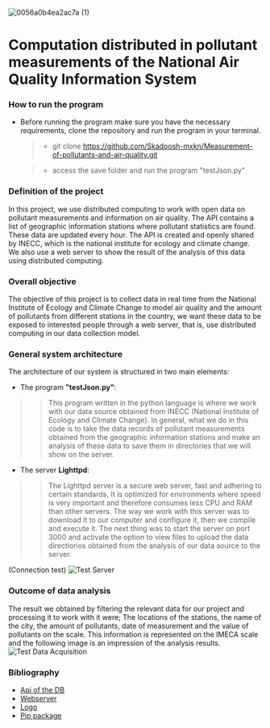 ![0056a0b4ea2ac7a (1)](https://user-images.githubusercontent.com/38228291/76676594-6bd05700-65c5-11ea-8fc0-7490022b1886.jpg)

# Computation distributed in pollutant measurements of the National Air Quality Information System

### How to run the program
- Before running the program make sure you have the necessary requirements, clone the repository and run the program in your terminal.

   >- git clone https://github.com/Skadoosh-mxkn/Measurement-of-pollutants-and-air-quality.git
   
   >- access the save folder and run the program "testJson.py"
   

### Definition of the project

In this project, we use distributed computing to work with open data on pollutant measurements and information on air quality. The API contains a list of geographic information stations where pollutant statistics are found. These data are updated every hour. The API is created and openly shared by INECC, which is the national institute for ecology and climate change. We also use a web server to show the result of the analysis of this data using distributed computing.

### Overall objective

The objective of this project is to collect data in real time from the National Institute of Ecology and Climate Change to model air quality and the amount of pollutants from different stations in the country, we want these data to be exposed to interested people through a web server, that is, use distributed computing in our data collection model.

### General system architecture
The architecture of our system is structured in two main elements:

 - The program **"testJson.py"**:
>> This program written in the python language is where we work with our data source obtained from INECC (National Institute of Ecology and Climate Change). In general, what we do in this code is to take the data records of pollutant measurements obtained from the geographic information stations and make an analysis of these data to save them in directories that we will show on the server.
- The server **Lighttpd**:
>> The Lighttpd server is a secure web server, fast and adhering to certain standards, It is optimized for environments where speed is very important and therefore consumes less CPU and RAM than other servers. The way we work with this server was to download it to our computer and configure it, then we compile and execute it. The next thing was to start the server on port 3000 and activate the option to view files to upload the data directiorios obtained from the analysis of our data source to the server.

(Connection test)
![Test Server](https://user-images.githubusercontent.com/38228291/76675975-6f60df80-65bf-11ea-846b-b1f3e46452c8.png)

### Outcome of data analysis

The result we obtained by filtering the relevant data for our project and processing it to work with it were; The locations of the stations, the name of the city, the amount of pollutants, date of measurement and the value of pollutants on the scale. This information is represented on the IMECA scale and the following image is an impression of the analysis results.
![Test Data Acquisition](https://user-images.githubusercontent.com/38228291/76675986-88699080-65bf-11ea-883e-5aaca9077fc5.png)


### Bibliography
- [Api of the DB](https://datos.gob.mx/busca/dataset/mediciones-de-contaminantes-del-sistema-nacional-de-informacion-de-la-calidad-del-aire)
- [Webserver](http://www.lighttpd.net/)
- [Logo](https://www.redbubble.com/es/shop/yin+yang+del+drag%C3%B3n+stickers)
- [Pip package](https://pypi.org/project/pip/)
